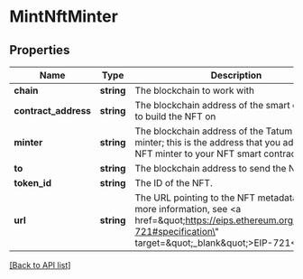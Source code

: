 # MintNftMinter

## Properties

Name | Type | Description | Notes
------------ | ------------- | ------------- | -------------
**chain** | **string** | The blockchain to work with |
**contract_address** | **string** | The blockchain address of the smart contract to build the NFT on |
**minter** | **string** | The blockchain address of the Tatum NFT minter; this is the address that you added as an NFT minter to your NFT smart contract |
**to** | **string** | The blockchain address to send the NFT to |
**token_id** | **string** | The ID of the NFT. |
**url** | **string** | The URL pointing to the NFT metadata; for more information, see &lt;a href&#x3D;\&quot;https://eips.ethereum.org/EIPS/eip-721#specification\&quot; target&#x3D;\&quot;_blank\&quot;&gt;EIP-721&lt;/a&gt; |

[[Back to API list]](../../README.md#api-endpoints)
